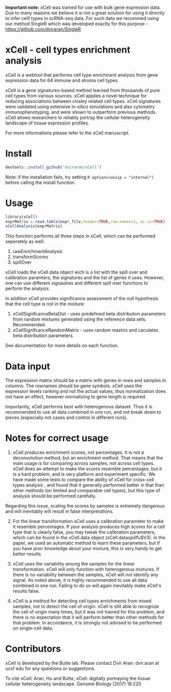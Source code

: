 **Important note:** xCell was trained for use with bulk gene expression data. Due to many reasons we believe it is not a great solution for using it directly to infer celll types in scRNA-seq data. For such data we recommed using our method SingleR which was developed exactly for this purpose - https://github.com/dviraran/SingleR 

# xCell - cell types enrichment analysis

xCell is a webtool that performs cell type enrichment analysis from gene expression data for 64 immune and stroma cell types. 

xCell is a gene signatures-based method learned from thousands of pure cell types from various sources. xCell applies a novel technique for reducing associations between closley related cell types. xCell signatures were validated using extensive in-silico simulations and also cytometry immunophenotyping, and were shown to outperform previous methods. xCell allows researchers to reliably portray the cellular heterogeneity landscape of tissue expression profiles. 

For more informations please refer to the xCell manuscript.

# Install

```R
devtools::install_github('dviraran/xCell')
```

Note: if the installation fails, try setting `R options(unzip = "internal")` before calling the install function.

# Usage

```R
library(xCell)
exprMatrix = read.table(expr_file,header=TRUE,row.names=1, as.is=TRUE)
xCellAnalysis(exprMatrix)
```

This function performs all three steps in xCell, which can be performed seperately as well:

1. rawEnrichmentAnalysis
2. transformScores
3. spillOver

xCell loads the xCell.data object wich is a list with the spill over and calibration paramters, the signatures and the list of genes it uses. However, one can use different signautres and different spill over functions to perform the analysis.

In addition xCell provides significance assessment of the null hypothesis that the cell type is not in the mixture:

1. xCellSignifcanceBetaDist - uses predefined beta distribution parameters from random mixtures generated using the reference data sets. Recommended. 
2. xCellSignifcanceRandomMatrix - uses random maxtrix and caculates beta distribution parameters. 

See documentation for more details on each function.

# Data input

The expression matrix should be a matrix with genes in rows and samples in columns. The rownames should be gene symbols. xCell uses the expression levels ranking and not the actual values, thus normalization does not have an effect, however normalizing to gene length is required. 

Importantly, xCell performs best with heterogenous dataset. Thus it is recommended to use all data combined in one run, and not break down to pieces (especially not cases and control in different runs).

# Notes for correct usage

1. xCell produces enrichment scores, not percentages. It is not a deconvolution method, but an enrichment method. That means that the main usage is for comparing across samples, not across cell types. xCell does an attempt to make the scores resemble percentages, but it is a hard problem, and is very platform and experiment specific. We have made some tests to compare the ability of xCell for cross-cell types analysis , and found that it generally performed better in that than other methods (on limited and comparable cell types), but this type of analysis should be performed carefully.

Regarding this issue, scaling the scores by samples is extremely dangerous and will inevitably will result in false interpretations.

2. For the linear transformation xCell uses a calibration parameter to make it resemble percentages. If your analysis produces high scores for a cell type that is clearly false, you may tweak the calibration parameters, which can be found in the xCell.data object (xCell.data$spill$fv$V3). In the paper, we used an automatic method to learn these parameters, but if you have prior knowledge about your mixture, this is very handy to get better results. 

3. xCell uses the variability among the samples for the linear transformation. xCell will only function with heterogenous mixtures. If there is no variability between the samples, xCell will not identify any signal. As noted above, it is highly recommended to use all data combined in one run. Failing to do so will again inevitably make xCell's results false. 

4. xCell is a method for detecting cell types enrichments from mixed samples, not to detect the cell of origin. xCell is still able to recognize the cell of origin many times, but it was not trained for this problem, and there is no expectation that it will perform better than other methods for that problem. In accordance, it is strongly not advised to be performed on single-cell data. 


# Contributors

xCell is developed by the Butte lab. Please contact Dvir Aran: dvir.aran at ucsf edu for any questions or suggestions.

To cite xCell: Aran, Hu and Butte, xCell: digitally portraying the tissue cellular heterogeneity landscape. Genome Biology (2017) 18:220
